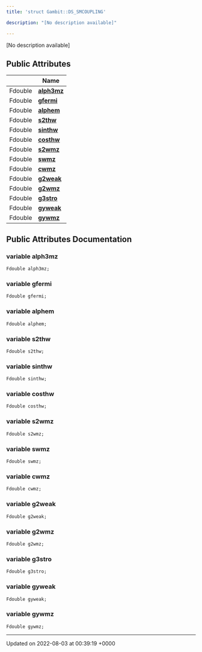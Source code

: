 ```yaml
---
title: 'struct Gambit::DS_SMCOUPLING'

description: "[No description available]"

---
```









[No description available]

## Public Attributes

|                | Name           |
| -------------- | -------------- |
| Fdouble | **[alph3mz](/documentation/code/main/classes/structgambit_1_1ds__smcoupling/#variable-alph3mz)**  |
| Fdouble | **[gfermi](/documentation/code/main/classes/structgambit_1_1ds__smcoupling/#variable-gfermi)**  |
| Fdouble | **[alphem](/documentation/code/main/classes/structgambit_1_1ds__smcoupling/#variable-alphem)**  |
| Fdouble | **[s2thw](/documentation/code/main/classes/structgambit_1_1ds__smcoupling/#variable-s2thw)**  |
| Fdouble | **[sinthw](/documentation/code/main/classes/structgambit_1_1ds__smcoupling/#variable-sinthw)**  |
| Fdouble | **[costhw](/documentation/code/main/classes/structgambit_1_1ds__smcoupling/#variable-costhw)**  |
| Fdouble | **[s2wmz](/documentation/code/main/classes/structgambit_1_1ds__smcoupling/#variable-s2wmz)**  |
| Fdouble | **[swmz](/documentation/code/main/classes/structgambit_1_1ds__smcoupling/#variable-swmz)**  |
| Fdouble | **[cwmz](/documentation/code/main/classes/structgambit_1_1ds__smcoupling/#variable-cwmz)**  |
| Fdouble | **[g2weak](/documentation/code/main/classes/structgambit_1_1ds__smcoupling/#variable-g2weak)**  |
| Fdouble | **[g2wmz](/documentation/code/main/classes/structgambit_1_1ds__smcoupling/#variable-g2wmz)**  |
| Fdouble | **[g3stro](/documentation/code/main/classes/structgambit_1_1ds__smcoupling/#variable-g3stro)**  |
| Fdouble | **[gyweak](/documentation/code/main/classes/structgambit_1_1ds__smcoupling/#variable-gyweak)**  |
| Fdouble | **[gywmz](/documentation/code/main/classes/structgambit_1_1ds__smcoupling/#variable-gywmz)**  |

## Public Attributes Documentation

### variable alph3mz

```
Fdouble alph3mz;
```


### variable gfermi

```
Fdouble gfermi;
```


### variable alphem

```
Fdouble alphem;
```


### variable s2thw

```
Fdouble s2thw;
```


### variable sinthw

```
Fdouble sinthw;
```


### variable costhw

```
Fdouble costhw;
```


### variable s2wmz

```
Fdouble s2wmz;
```


### variable swmz

```
Fdouble swmz;
```


### variable cwmz

```
Fdouble cwmz;
```


### variable g2weak

```
Fdouble g2weak;
```


### variable g2wmz

```
Fdouble g2wmz;
```


### variable g3stro

```
Fdouble g3stro;
```


### variable gyweak

```
Fdouble gyweak;
```


### variable gywmz

```
Fdouble gywmz;
```


-------------------------------

Updated on 2022-08-03 at 00:39:19 +0000